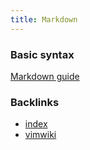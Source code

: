 ```yaml
--- 
title: Markdown
---
```


### Basic syntax

[Markdown guide](https://www.markdownguide.org/basic-syntax)

### Backlinks

* [index](index)
* [vimwiki](vimwiki)
